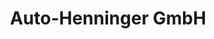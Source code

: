 ---
title: "Auto-Henninger GmbH"
url: /ludwigshafen-am-rhein/auto-henninger-gmbh/
shop: Autohaus
---